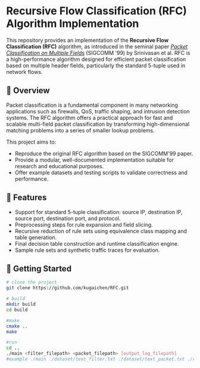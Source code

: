 # Recursive Flow Classification (RFC) Algorithm Implementation

This repository provides an implementation of the **Recursive Flow Classification (RFC)** algorithm, as introduced in the seminal paper [*Packet Classification on Multiple Fields*](https://dl.acm.org/doi/10.1145/316194.316229) (SIGCOMM '99) by Srinivasan et al. RFC is a high-performance algorithm designed for efficient packet classification based on multiple header fields, particularly the standard 5-tuple used in network flows.

## 📌 Overview

Packet classification is a fundamental component in many networking applications such as firewalls, QoS, traffic shaping, and intrusion detection systems. The RFC algorithm offers a practical approach for fast and scalable multi-field packet classification by transforming high-dimensional matching problems into a series of smaller lookup problems.

This project aims to:

- Reproduce the original RFC algorithm based on the SIGCOMM'99 paper.
- Provide a modular, well-documented implementation suitable for research and educational purposes.
- Offer example datasets and testing scripts to validate correctness and performance.

## 🔧 Features

- Support for standard 5-tuple classification: source IP, destination IP, source port, destination port, and protocol.
- Preprocessing steps for rule expansion and field slicing.
- Recursive reduction of rule sets using equivalence class mapping and table generation.
- Final decision table construction and runtime classification engine.
- Sample rule sets and synthetic traffic traces for evaluation.

## 🚀 Getting Started

```bash
# clone the project
git clone https://github.com/kugaichen/RFC.git 

# build
mkdir build
cd build

#make
cmake ..
make

#run
cd ..
./main <filter_filepath> <packet_filepath> [output_log_filepath]
#example ./main ./dataset/text_filter.txt ./dataset/text_packet.txt ./rfc_info_output.log
